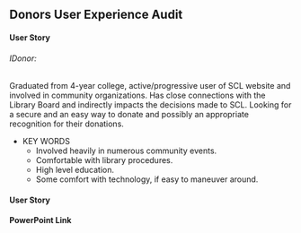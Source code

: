 ## Donors User Experience Audit

#### User Story
###### IDonor:
Graduated from 4-year college, active/progressive user of SCL website and involved in community organizations. Has close connections with the Library Board and indirectly impacts the decisions made to SCL. Looking for a secure and an easy way to donate and possibly an appropriate recognition for their donations.


* KEY WORDS
  * Involved heavily in numerous community events. 
  * Comfortable with library procedures. 
  * High level education.
  * Some comfort with technology, if easy to maneuver around. 

#### User Story

#### PowerPoint Link
